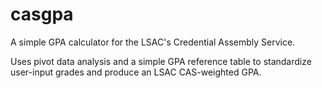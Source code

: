 # casgpa
A simple GPA calculator for the LSAC's Credential Assembly Service.

Uses pivot data analysis and a simple GPA reference table to standardize user-input grades and produce an LSAC CAS-weighted GPA.
